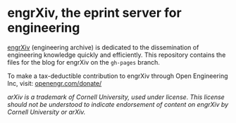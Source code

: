 # engrXiv, the eprint server for engineering

<a href="https://engrxiv.org/" target="_blank">engrXiv</a> (engineering archive) is dedicated to the dissemination of engineering knowledge quickly and efficiently. This repository contains the files for the blog for engrXiv on the `gh-pages` branch.


To make a tax-deductible contribution to engrXiv through Open Engineering Inc, visit: <a href="https://www.openengr.com/donate/" target="_blank">openengr.com/donate/</a>

<em>arXiv is a trademark of Cornell University, used under license</em>. <em>This license should not be understood to indicate endorsement of content on engrXiv by Cornell University or arXiv.</em>
